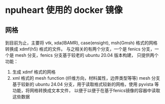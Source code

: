 # npuheart 使用的 docker 镜像

## 网格
到目前为止，主要将 vtk, xda(IBAMR), case(ensight), msh(Gmsh) 格式的网格转换成 xdmf(h5) 格式的文件。
与之相关的有两个分支，一个是 fenics 分支，一个是 mesh 分支，fenics 分支基于较老的 ubuntu 20.04 版本构建，
只提供两个功能：
1. 生成 xdmf 格式的网格
2. xml 格式的 mesh function (纤维方向，材料属性，边界类型等等)
mesh 分支基于较新的 ubuntu 24.04 分支，用于读取格式较新的网格，使用 pyvista 等功能，将网格转换成文本文件，
以便于以便于在基于fenics镜像的容器中读取这些数据


